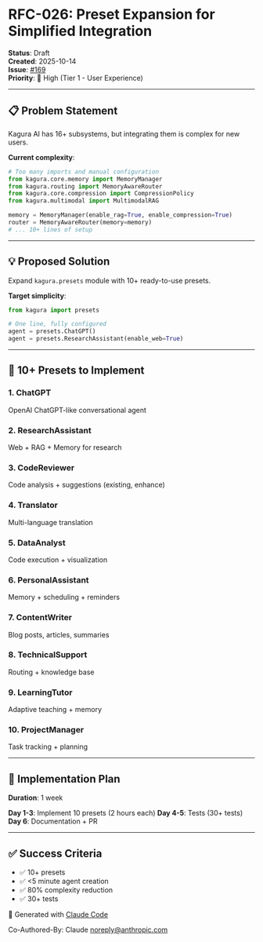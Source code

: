 # RFC-026: Preset Expansion for Simplified Integration

**Status**: Draft  
**Created**: 2025-10-14  
**Issue**: [#169](https://github.com/JFK/kagura-ai/issues/169)  
**Priority**: 🥇 High (Tier 1 - User Experience)

---

## 📋 Problem Statement

Kagura AI has 16+ subsystems, but integrating them is complex for new users.

**Current complexity**:
```python
# Too many imports and manual configuration
from kagura.core.memory import MemoryManager
from kagura.routing import MemoryAwareRouter
from kagura.core.compression import CompressionPolicy
from kagura.multimodal import MultimodalRAG

memory = MemoryManager(enable_rag=True, enable_compression=True)
router = MemoryAwareRouter(memory=memory)
# ... 10+ lines of setup
```

---

## 💡 Proposed Solution

Expand `kagura.presets` module with 10+ ready-to-use presets.

**Target simplicity**:
```python
from kagura import presets

# One line, fully configured
agent = presets.ChatGPT()
agent = presets.ResearchAssistant(enable_web=True)
```

---

## 🎯 10+ Presets to Implement

### 1. ChatGPT
OpenAI ChatGPT-like conversational agent

### 2. ResearchAssistant
Web + RAG + Memory for research

### 3. CodeReviewer  
Code analysis + suggestions (existing, enhance)

### 4. Translator
Multi-language translation

### 5. DataAnalyst
Code execution + visualization

### 6. PersonalAssistant
Memory + scheduling + reminders

### 7. ContentWriter
Blog posts, articles, summaries

### 8. TechnicalSupport
Routing + knowledge base

### 9. LearningTutor
Adaptive teaching + memory

### 10. ProjectManager
Task tracking + planning

---

## 📅 Implementation Plan

**Duration**: 1 week

**Day 1-3**: Implement 10 presets (2 hours each)
**Day 4-5**: Tests (30+ tests)
**Day 6**: Documentation + PR

---

## ✅ Success Criteria

- ✅ 10+ presets
- ✅ <5 minute agent creation
- ✅ 80% complexity reduction
- ✅ 30+ tests

🤖 Generated with [Claude Code](https://claude.com/claude-code)

Co-Authored-By: Claude <noreply@anthropic.com>
